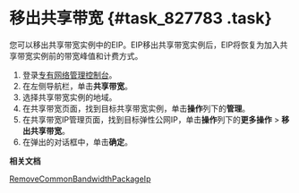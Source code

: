 # 移出共享带宽 {#task_827783 .task}

您可以移出共享带宽实例中的EIP。EIP移出共享带宽实例后，EIP将恢复为加入共享带宽实例前的带宽峰值和计费方式。

1.  登录[专有网络管理控制台](https://vpcnext.console.aliyun.com)。
2.  在左侧导航栏，单击**共享带宽**。
3.  选择共享带宽实例的地域。
4.  在共享带宽页面，找到目标共享带宽实例，单击**操作**列下的**管理**。
5.  在共享带宽IP管理页面，找到目标弹性公网IP，单击**操作**列下的**更多操作** \> **移出共享带宽**。
6.  在弹出的对话框中，单击**确定**。

**相关文档**  


[RemoveCommonBandwidthPackageIp](../../../../intl.zh-CN/API参考/共享带宽/RemoveCommonBandwidthPackageIp.md#)

